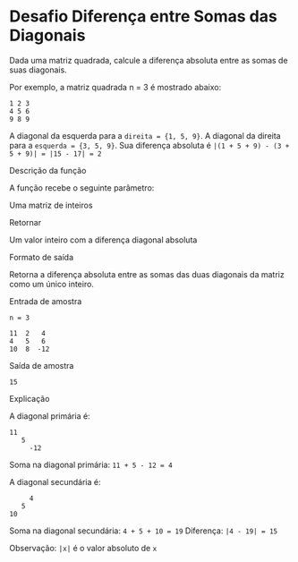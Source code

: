 # Desafio Diferença entre Somas das Diagonais

Dada uma matriz quadrada, calcule a diferença absoluta entre as somas de suas diagonais.

Por exemplo, a matriz quadrada n = 3 é mostrado abaixo:
```
1 2 3
4 5 6
9 8 9
```
A diagonal da esquerda para a ```direita = {1, 5, 9}```. A diagonal da direita para a ```esquerda = {3, 5, 9}```.
Sua diferença absoluta é
```|(1 + 5 + 9) - (3 + 5 + 9)| = |15 - 17| = 2```

Descrição da função

A função recebe o seguinte parâmetro:

Uma matriz de inteiros

Retornar

Um valor inteiro com a diferença diagonal absoluta

Formato de saída

Retorna a diferença absoluta entre as somas das duas diagonais da matriz como um único inteiro.

Entrada de amostra
```
n = 3

11  2   4
4   5   6
10  8  -12
```

Saída de amostra
```
15
```
Explicação

A diagonal primária é:
```
11
   5
     -12
```
Soma na diagonal primária: ```11 + 5 - 12 = 4```

A diagonal secundária é:
```
     4
   5
10
```
Soma na diagonal secundária: ```4 + 5 + 10 = 19```
Diferença: ```|4 - 19| = 15```

Observação: ```|x|``` é o valor absoluto de ```x```
